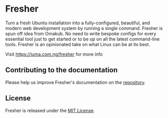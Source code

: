 # Fresher

Turn a fresh Ubuntu installation into a fully-configured, beautiful, and modern web development system by running a single command. Fresher is spun off idea from Omakub. No need to write bespoke configs for every essential tool just to get started or to be up on all the latest command-line tools. Fresher is an opinionated take on what Linux can be at its best.

Visit https://juma.com.ng/fresher for more info

## Contributing to the documentation

Please help us improve Fresher's documentation on the [ repository](https://github.com/MuhammadAKJ/).

## License

Fresher is released under the [MIT License](https://opensource.org/licenses/MIT).
